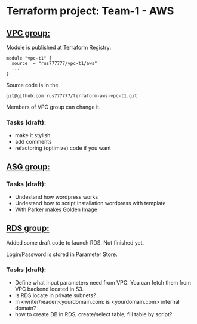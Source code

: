 # Terraform project: Team-1 - AWS



## <u>VPC group:</u>

Module is published at Terraform Registry:
```
module "vpc-t1" {
  source  = "rus777777/vpc-t1/aws"
  ...
}
```

Source code is in the
```
git@github.com:rus777777/terraform-aws-vpc-t1.git
```
Members of VPC group can change it.


### Tasks (draft):

* make it stylish
* add comments 
* refactoring (optimize) code if you want

## <u>ASG group:</u>

### Tasks (draft):

* Undestand how wordpress works
* Undestand how to script installation wordpress with template
* With Parker makes Golden Image


## <u>RDS group:</u>

Added some draft code to launch RDS. Not finished yet.

Login/Password is stored in Parameter Store.


### Tasks (draft):
* Define what input parameters need from VPC. You can fetch them from VPC backend located in S3.
* Is RDS locate in private subnets?
* In <writer/reader>.yourdomain.com: is <yourdomain.com> internal domain?
* how to create DB in RDS, create/select table, fill table by script?
